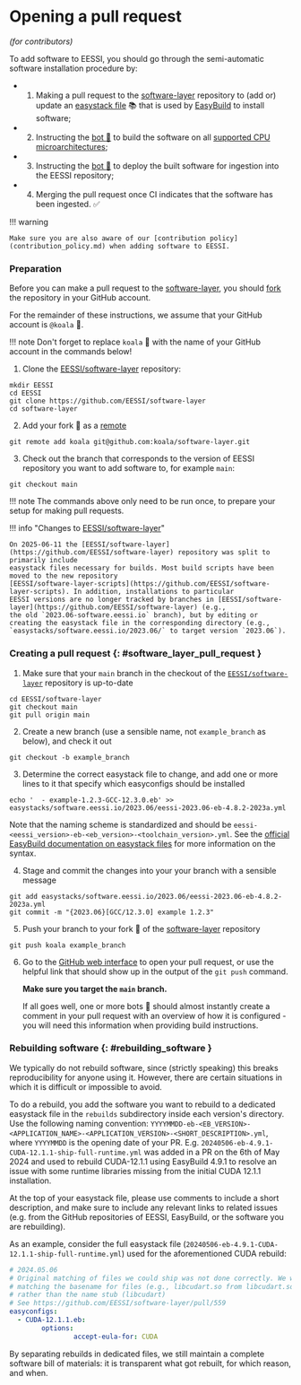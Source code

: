 # Opening a pull request

*(for contributors)*

To add software to EESSI, you should go through the semi-automatic software installation procedure by:

* 1) Making a pull request to the [software-layer](https://github.com/EESSI/software-layer) repository
     to (add or) update an [easystack file](https://docs.easybuild.io/easystack-files) :books: that is used by
     [EasyBuild](https://docs.easybuild.io/) to install software;
* 2) Instructing the [bot :robot:](../bot.md) to build the software on all [supported CPU microarchitectures](../software_layer/cpu_targets.md);
* 3) Instructing the [bot :robot:](../bot.md) to deploy the built software for ingestion into the EESSI repository;
* 4) Merging the pull request once CI indicates that the software has been ingested. :white_check_mark:

!!! warning

    Make sure you are also aware of our [contribution policy](contribution_policy.md) when adding software to EESSI.

### Preparation

Before you can make a pull request to the [software-layer](https://github.com/EESSI/software-layer),
you should [fork](https://docs.github.com/en/get-started/quickstart/fork-a-repo) the repository in your GitHub account.

For the remainder of these instructions, we assume that your GitHub account is `@koala` :koala:.

!!! note
    Don't forget to replace `koala` :koala: with the name of your GitHub account in the commands below!

1) Clone the [EESSI/software-layer](https://github.com/EESSI/software-layer) repository:

```
mkdir EESSI
cd EESSI
git clone https://github.com/EESSI/software-layer
cd software-layer
```

2) Add your fork :koala: as a [remote](https://docs.github.com/en/get-started/getting-started-with-git/about-remote-repositories)

```
git remote add koala git@github.com:koala/software-layer.git
```

3) Check out the branch that corresponds to the version of EESSI repository you want to add software to,
   for example `main`:

```
git checkout main
```

!!! note
    The commands above only need to be run once, to prepare your setup for making pull requests.

!!! info "Changes to [EESSI/software-layer](https://github.com/EESSI/software-layer)"

    On 2025-06-11 the [EESSI/software-layer](https://github.com/EESSI/software-layer) repository was split to primarily include 
    easystack files necessary for builds. Most build scripts have been moved to the new repository 
    [EESSI/software-layer-scripts](https://github.com/EESSI/software-layer-scripts). In addition, installations to particular
    EESSI versions are no longer tracked by branches in [EESSI/software-layer](https://github.com/EESSI/software-layer) (e.g.,
    the old `2023.06-software.eessi.io` branch), but by editing or creating the easystack file in the corresponding directory (e.g.,
    `easystacks/software.eessi.io/2023.06/` to target version `2023.06`).

### Creating a pull request {: #software_layer_pull_request }

1) Make sure that your `main` branch in the checkout of the
  [`EESSI/software-layer`](https://github.com/EESSI/software-layer) repository is up-to-date

```
cd EESSI/software-layer
git checkout main
git pull origin main
```

2) Create a new branch (use a sensible name, not `example_branch` as below), and check it out

```shell
git checkout -b example_branch
```

3) Determine the correct easystack file to change, and add one or more lines to it that specify which
   easyconfigs should be installed

```shell
echo '  - example-1.2.3-GCC-12.3.0.eb' >> easystacks/software.eessi.io/2023.06/eessi-2023.06-eb-4.8.2-2023a.yml
```
Note that the naming scheme is standardized and should be `eessi-<eessi_version>-eb-<eb_version>-<toolchain_version>.yml`. See the [official EasyBuild documentation on easystack files](https://docs.easybuild.io/easystack-files/) for more information on the syntax.

4) Stage and commit the changes into your your branch with a sensible message

```shell
git add easystacks/software.eessi.io/2023.06/eessi-2023.06-eb-4.8.2-2023a.yml
git commit -m "{2023.06}[GCC/12.3.0] example 1.2.3"
```

5) Push your branch to your fork :koala: of the [software-layer](https://github.com/EESSI/software-layer) repository

```shell
git push koala example_branch
```

6) Go to the [GitHub web interface](https://github.com/EESSI/software-layer) to open your pull request,
   or use the helpful link that should show up in the output of the `git push` command.

   **Make sure you target the `main` branch.**

   If all goes well, one or more bots :robot: should almost instantly create a comment in your pull request
   with an overview of how it is configured - you will need this information when providing build instructions.

### Rebuilding software {: #rebuilding_software } 
We typically do not rebuild software, since (strictly speaking) this breaks reproducibility for anyone using it. However, there are certain situations in which it is difficult or impossible to avoid.

To do a rebuild, you add the software you want to rebuild to a dedicated easystack file in the `rebuilds` subdirectory inside each version's directory. Use the following naming convention: `YYYYMMDD-eb-<EB_VERSION>-<APPLICATION_NAME>-<APPLICATION_VERSION>-<SHORT_DESCRIPTION>.yml`, where `YYYYMMDD` is the opening date of your PR. E.g. `20240506-eb-4.9.1-CUDA-12.1.1-ship-full-runtime.yml` was added in a PR on the 6th of May 2024 and used to rebuild CUDA-12.1.1 using EasyBuild 4.9.1 to resolve an issue with some runtime libraries missing from the initial CUDA 12.1.1 installation.

At the top of your easystack file, please use comments to include a short description, and make sure to include any relevant links to related issues (e.g. from the GitHub repositories of EESSI, EasyBuild, or the software you are rebuilding).

As an example, consider the full easystack file (`20240506-eb-4.9.1-CUDA-12.1.1-ship-full-runtime.yml`) used for the aforementioned CUDA rebuild: 

```yaml
# 2024.05.06
# Original matching of files we could ship was not done correctly. We were
# matching the basename for files (e.g., libcudart.so from libcudart.so.12)
# rather than the name stub (libcudart)
# See https://github.com/EESSI/software-layer/pull/559
easyconfigs:
  - CUDA-12.1.1.eb:
        options:
                accept-eula-for: CUDA
```

By separating rebuilds in dedicated files, we still maintain a complete software bill of materials: it is transparent what got rebuilt, for which reason, and when.
